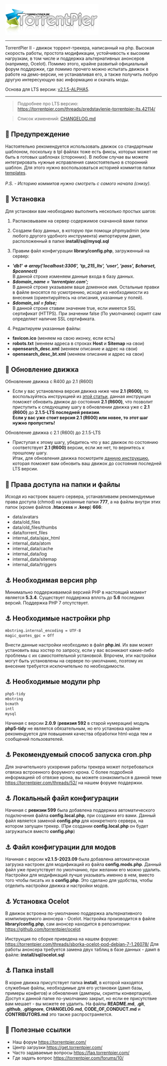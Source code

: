 ![Logo](styles/images/logo/logo.png)

<hr>

TorrentPier II - движок торрент-трекера, написанный на php. Высокая скорость работы, простота модификации, устойчивость к высоким нагрузкам, в том числе и поддержка альтернативных анонсеров (например, Ocelot). Помимо этого, крайне развитый официальный форум поддержки, где помимо прочего можно испытать движок в работе на демо-версии, не устанавливая его, а также получить любую другую интересующую вас информацию и скачать моды.

Основа для LTS версии: [v2.1.5-ALPHA5](https://github.com/torrentpier/torrentpier/releases/tag/v2.1.5).

<hr>

> Подробнее про LTS версию: https://torrentpier.com/threads/predstavlenie-torrentpier-lts.42114/

> Список изменений: [CHANGELOG.md](https://github.com/torrentpier/torrentpier-lts/blob/main/CHANGELOG.md)

## 🚧️ Предупреждение

Настоятельно рекомендуется использовать движок со стандартным шаблоном, поскольку в tpl файлах тоже есть фиксы, которых может не быть в готовых шаблонах (сторонних). В любом случае вы можете интегрировать нужные исправления самостоятельно в сторонний шаблон. Для этого нужно воспользоваться историей коммитов папки [templates](https://github.com/torrentpier/torrentpier-lts/commits/main/styles/templates).
<br><br><i>P.S. - Историю коммитов нужно смотреть с самого начала (снизу).</i>

## 💾 Установка

Для установки вам необходимо выполнить несколько простых шагов:

1. Распаковываем на сервер содержимое скачанной вами папки

2. Создаем базу данных, в которую при помощи phpmyadmin (или любого другого удобного инструмента) импортируем дамп, расположенный в папке **install/sql/mysql.sql**
3. Правим файл конфигурации **library/config.php**, загруженный на сервер:
 * ***'db1' => array('localhost:3306', 'tp_215_lts', 'user', 'pass', $charset, $pconnect)***
   <br>В данной строке изменяем данные входа в базу данных.
 * ***$domain_name = 'torrentpier.com';***
   <br>В данной строке указываем ваше доменное имя. Остальные правки в файле вносятся по усмотрению, исходя из необходимости из внесения (ориентируйтесь на описания, указанные у полей).
 * ***$domain_ssl = false;***
   <br>В данной строке ставим значение true, если имеется SSL сертификат (HTTPS). При значении false (По умолчанию) скрипт сам определяет наличие SSL сертификата.

4. Редактируем указанные файлы:
 + **favicon.ico** (меняем на свою иконку, если есть)
 + **robots.txt** (меняем адреса в строках **Host** и **Sitemap** на свои)
 + **opensearch_desc.xml** (меняем описание и адрес на свои)
 + **opensearch_desc_bt.xml** (меняем описание и адрес на свои)

## 💽️ Обновление движка

Обновление движка с R400 до 2.1 (R600)
* Если у вас установлена версия движка ниже чем **2.1 (R600)**, то воспользуйтесь инструкцией из [этой статьи](https://torrentpier.com/threads/obnovlenie-dvizhka-do-versii-2-1-r600.26147/), данная инструкция поможет обновить движок до состояния **2.1 (R600)**, что позволит приступить к следующему шагу в обновлении движка уже с **2.1 (R600)** до **2.1.5-LTS последней ревизии**. <br>**Если у вас уже стоит версия 2.1 (R600) или новее, то этот шаг нужно пропустить!**

Обновление движка с 2.1 (R600) до 2.1.5-LTS
* Приступая к этому шагу, убедитесь что у вас движок по состоянию соответствует **2.1 (R600)** версии, если же нет, то вернитесь к прошлому шагу. <br>Итак, для обновления движка посмотрите [данную инструкцию](https://torrentpier.com/threads/obnovlenie-dvizhka-do-versii-2-1-5-lts.42187/), которая поможет вам обновить ваш движок до состояния последней LTS версии.

## 🔑 Права доступа на папки и файлы

Исходя из настроек вашего сервера, устанавливаем рекомендуемые права доступа (chmod) на указанные папки **777**, а на файлы внутри этих папок (кроме файлов **.htaccess** и **.keep**) **666**:
- data/avatars
- data/old_files
- data/old_files/thumbs
- data/torrent_files
- internal_data/ajax_html
- internal_data/atom
- internal_data/cache
- internal_data/log
- internal_data/sitemap
- internal_data/triggers

## ⚓️ Необходимая версия php

Минимально поддерживаемой версией PHP в настоящий момент является **5.3.4**. Существует поддержка вплоть до **5.6** последних версий. Поддержка PHP 7 отсутствует.

## ⚓️ Необходимые настройки php

	mbstring.internal_encoding = UTF-8
	magic_quotes_gpc = Off
Внести данные настройки необходимо в файл **php.ini**. Их вам может установить ваш хостер по запросу, если у вас возникают какие-либо проблемы с их самостоятельной установкой. Впрочем, эти настройки могут быть установлены на сервере по-умолчанию, поэтому их внесение требуется исключительно по необходимости.

## ⚓️ Необходимые модули php

	php5-tidy
	mbstring
	bcmath
	intl
	mysql
Начиная с версии **2.0.9** (**ревизия 592** в старой нумерации) модуль **php5-tidy** не является обязательным, но его установка крайне рекомендуется для повышения качества обработки html-кода тем и сообщений пользователей.

## ⚓️ Рекомендуемый способ запуска cron.php

Для значительного ускорения работы трекера может потребоваться отвязка встроенного форумного крона. С более подробной информацией об отвязке крона, вы можете ознакомиться в данной теме https://torrentpier.com/threads/52/ на нашем форуме поддержки.

## ⚓️ Локальный файл конфигурации

Начиная с **ревизии 599** была добавлена поддержка автоматического подключения файла **config.local.php**, при создании его вами. Данный файл является заменой **config.php** для конкретного сервера, на котором запущен трекер. (При создании **config.local.php** он будет загружаться вместо **config.php**)

## ⚓️ Файл конфигурации для модов

Начиная с версии **v2.1.5-2023.09** была добавлена автоматическая загрузка настроек для модификаций из файла **config.mods.php**. Данный файл уже присутствует по умолчанию, при желании его можно удалить. Настройки для модификаций лучше указывать именно в нем, вместо того чтобы писать их в **config.php**. Это сделано для удобства, чтобы отделить настройки движка и настройки модов.

## ⚓️ Установка Ocelot

В движок встроена по-умолчанию поддержка альтернативного компилируемого анонсера - Ocelot. Настройка производится в файле **library/config.php**, сам анонсер находится в репозитории: https://github.com/torrentpier/ocelot

Инструкция по сборке приведена на нашем форуме: https://torrentpier.com/threads/sborka-ocelot-pod-debian-7-1.26078/
Для работы анонсера требуется замена двух таблиц в базе данных - дамп в файле: **install/sql/ocelot.sql**

## ⚓️ Папка install

В корне движка присутствует папка **install**, в которой находятся служебные файлы, необходимые для его установки (дамп базы, примеры конфигов) и обновления (дамперы, скрипты конвертации). Доступ к данной папке по-умолчанию закрыт, но если ее присутствие вам мешает - вы можете ее удалить. На файлы **README.md**, **.git**, **.github**, **.gitignore**, **CHANGELOG.md**, **CODE_OF_CONDUCT.md** и **CONTRIBUTORS.md** это также распространяется.

## 📌 Полезные ссылки

+ Наш форум https://torrentpier.com/
+ Центр загрузки https://get.torrentpier.com/
+ Часто задаваемые вопросы https://faq.torrentpier.com/
+ Где задать вопрос https://torrentpier.com/forums/10/
